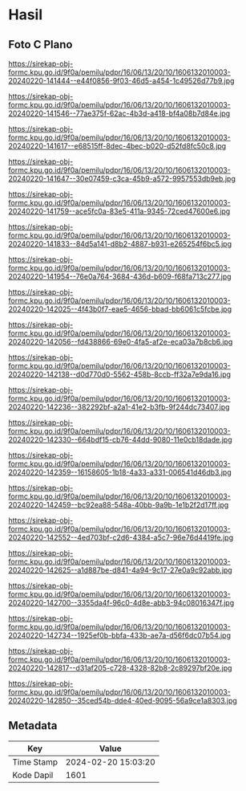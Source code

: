 # Hasil

## Foto C Plano

https://sirekap-obj-formc.kpu.go.id/9f0a/pemilu/pdpr/16/06/13/20/10/1606132010003-20240220-141444--e44f0856-9f03-46d5-a454-1c49526d77b9.jpg

https://sirekap-obj-formc.kpu.go.id/9f0a/pemilu/pdpr/16/06/13/20/10/1606132010003-20240220-141546--77ae375f-62ac-4b3d-a418-bf4a08b7d84e.jpg

https://sirekap-obj-formc.kpu.go.id/9f0a/pemilu/pdpr/16/06/13/20/10/1606132010003-20240220-141617--e68515ff-8dec-4bec-b020-d52fd8fc50c8.jpg

https://sirekap-obj-formc.kpu.go.id/9f0a/pemilu/pdpr/16/06/13/20/10/1606132010003-20240220-141647--30e07459-c3ca-45b9-a572-9957553db9eb.jpg

https://sirekap-obj-formc.kpu.go.id/9f0a/pemilu/pdpr/16/06/13/20/10/1606132010003-20240220-141759--ace5fc0a-83e5-411a-9345-72ced47600e6.jpg

https://sirekap-obj-formc.kpu.go.id/9f0a/pemilu/pdpr/16/06/13/20/10/1606132010003-20240220-141833--84d5a141-d8b2-4887-b931-e265254f6bc5.jpg

https://sirekap-obj-formc.kpu.go.id/9f0a/pemilu/pdpr/16/06/13/20/10/1606132010003-20240220-141954--76e0a764-3684-436d-b609-f68fa713c277.jpg

https://sirekap-obj-formc.kpu.go.id/9f0a/pemilu/pdpr/16/06/13/20/10/1606132010003-20240220-142025--4f43b0f7-eae5-4656-bbad-bb6061c5fcbe.jpg

https://sirekap-obj-formc.kpu.go.id/9f0a/pemilu/pdpr/16/06/13/20/10/1606132010003-20240220-142056--fd438866-69e0-4fa5-af2e-eca03a7b8cb6.jpg

https://sirekap-obj-formc.kpu.go.id/9f0a/pemilu/pdpr/16/06/13/20/10/1606132010003-20240220-142138--d0d770d0-5562-458b-8ccb-ff32a7e9da16.jpg

https://sirekap-obj-formc.kpu.go.id/9f0a/pemilu/pdpr/16/06/13/20/10/1606132010003-20240220-142236--382292bf-a2a1-41e2-b3fb-9f244dc73407.jpg

https://sirekap-obj-formc.kpu.go.id/9f0a/pemilu/pdpr/16/06/13/20/10/1606132010003-20240220-142330--664bdf15-cb76-44dd-9080-11e0cb18dade.jpg

https://sirekap-obj-formc.kpu.go.id/9f0a/pemilu/pdpr/16/06/13/20/10/1606132010003-20240220-142359--16158605-1b18-4a33-a331-006541d46db3.jpg

https://sirekap-obj-formc.kpu.go.id/9f0a/pemilu/pdpr/16/06/13/20/10/1606132010003-20240220-142459--bc92ea88-548a-40bb-9a9b-1e1b2f2d17ff.jpg

https://sirekap-obj-formc.kpu.go.id/9f0a/pemilu/pdpr/16/06/13/20/10/1606132010003-20240220-142552--4ed703bf-c2d6-4384-a5c7-96e76d4419fe.jpg

https://sirekap-obj-formc.kpu.go.id/9f0a/pemilu/pdpr/16/06/13/20/10/1606132010003-20240220-142625--a1d887be-d841-4a94-9c17-27e0a9c92abb.jpg

https://sirekap-obj-formc.kpu.go.id/9f0a/pemilu/pdpr/16/06/13/20/10/1606132010003-20240220-142700--3355da4f-96c0-4d8e-abb3-94c08016347f.jpg

https://sirekap-obj-formc.kpu.go.id/9f0a/pemilu/pdpr/16/06/13/20/10/1606132010003-20240220-142734--1925ef0b-bbfa-433b-ae7a-d56f6dc07b54.jpg

https://sirekap-obj-formc.kpu.go.id/9f0a/pemilu/pdpr/16/06/13/20/10/1606132010003-20240220-142817--d31af205-c728-4328-82b8-2c89297bf20e.jpg

https://sirekap-obj-formc.kpu.go.id/9f0a/pemilu/pdpr/16/06/13/20/10/1606132010003-20240220-142850--35ced54b-dde4-40ed-9095-56a9ce1a8303.jpg


## Metadata

| Key        | Value               |
| ---------- | ------------------- |
| Time Stamp | 2024-02-20 15:03:20 |
| Kode Dapil | 1601                |



